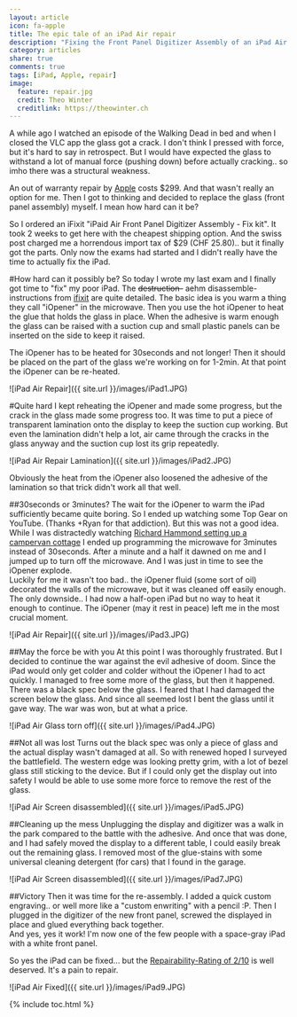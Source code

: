 ```yaml
---
layout: article
icon: fa-apple
title: The epic tale of an iPad Air repair
description: "Fixing the Front Panel Digitizer Assembly of an iPad Air isn't easy. Here's how to do it."
category: articles
share: true
comments: true
tags: [iPad, Apple, repair]
image:
  feature: repair.jpg
  credit: Theo Winter
  creditlink: https://theowinter.ch
---
```


A while ago I watched an episode of the Walking Dead in bed and when I closed the VLC app the glass got a crack. 
I don't think I pressed with force, but it's hard to say in retrospect. But I would have expected the glass to withstand 
a lot of manual force (pushing down) before actually cracking.. so imho there was a structural weakness.
   
An out of warranty repair by [Apple](https://www.apple.com/support/ipad/repair/screen-damage/) costs $299. 
And that wasn't really an option for me. Then I got to thinking and decided to replace the glass (front panel assembly) myself. 
I mean how hard can it be?

So I ordered an iFixit "iPaid Air Front Panel Digitizer Assembly -  Fix kit". It took 2 weeks to get here with the cheapest 
shipping option. And the swiss post charged me a horrendous import tax of $29 (CHF 25.80).. but it finally got the parts. 
Only now the exams had started and I didn't really have the time to actually fix the iPad.

#How hard can it possibly be?
So today I wrote my last exam and I finally got time to "fix" my poor iPad. The <s>destruction-</s> aehm disassemble-instructions from 
[ifixit](https://www.ifixit.com/Guide/iPad+Air+Wi-Fi+Front+Panel+Assembly+Replacement/25038) are quite detailed. The basic idea is 
you warm a thing they call "iOpener" in the microwave. Then you use the hot iOpener to heat the glue that holds the glass in place. 
When the adhesive is warm enough the glass can be raised with a suction cup and small plastic panels can be inserted on the side to keep it raised.

The iOpener has to be heated for 30seconds and not longer! Then it should be placed on the part of the glass we're working on for 1-2min.
At that point the iOpener can be re-heated.

![iPad Air Repair]({{ site.url }}/images/iPad1.JPG) 

#Quite hard
I kept reheating the iOpener and made some progress, but the crack in the glass made some progress too. It was time to 
put a piece of transparent lamination onto the display to keep the suction cup working. But even the lamination didn't 
help a lot, air came through the cracks in the glass anyway and the suction cup lost its grip repeatedly. 

![iPad Air Repair Lamination]({{ site.url }}/images/iPad2.JPG) 

Obviously the heat from the iOpener also loosened the adhesive of the lamination so that trick didn't work all that well.

##30seconds or 3minutes?
The wait for the iOpener to warm the iPad sufficiently became quite boring. So I ended up watching some Top Gear on YouTube. (Thanks +Ryan for that addiction).
But this was not a good idea. While I was distractedly watching [Richard Hammond setting up a campervan cottage](https://www.youtube.com/watch?v=I7g08nwEmyY) I ended up programming
the microwave for 3minutes instead of 30seconds. After a minute and a half it dawned on me and I jumped up to turn off the microwave. And I was just in time to see the 
iOpener explode.  
Luckily for me it wasn't too bad.. the iOpener fluid (some sort of oil) decorated the walls of the microwave, but it was cleaned off easily enough. 
The only downside.. I had now a half-open iPad but no way to heat it enough to continue. The iOpener (may it rest in peace) left me in the most crucial moment.

![iPad Air Repair]({{ site.url }}/images/iPad3.JPG) 

##May the force be with you
At this point I was thoroughly frustrated. But I decided to continue the war against the evil adhesive of doom. Since the iPad would only 
get colder and colder without the iOpener I had to act quickly. I managed to free some more of the glass, but then it happened.  
There was a black spec below the glass. I feared that I had damaged the screen below the glass. And since all seemed lost 
I bent the glass until it gave way. The war was won, but at what a price.

![iPad Air Glass torn off]({{ site.url }}/images/iPad4.JPG) 

##Not all was lost
Turns out the black spec was only a piece of glass and the actual display wasn't damaged at all. So with renewed hoped I 
surveyed the battlefield. The western edge was looking pretty grim, with a lot of bezel glass still sticking to the device. But if 
I could only get the display out into safety I would be able to use some more force to remove the rest of the glass.

![iPad Air Screen disassembled]({{ site.url }}/images/iPad5.JPG) 

##Cleaning up the mess
Unplugging the display and digitizer was a walk in the park compared to the battle with the adhesive. And once that was done, and I had safely 
moved the display to a different table, I could easily break out the remaining glass. I removed most of the glue-stains with some universal cleaning detergent (for cars) 
that I found in the garage. 

![iPad Air Screen disassembled]({{ site.url }}/images/iPad7.JPG) 

##Victory
Then it was time for the re-assembly. I added a quick custom engraving.. or well more like a "custom enwriting" with a pencil :P. 
Then I plugged in the digitizer of the new front panel, screwed the displayed in place and glued everything back together.  
And yes, yes it work! I'm now one of the few people with a space-gray iPad with a white front panel.  

So yes the iPad can be fixed... but the [Repairability-Rating of 2/10](https://www.ifixit.com/Device/iPad_Air_Wi-Fi) is well deserved. It's a pain to repair. 

![iPad Air Fixed]({{ site.url }}/images/iPad9.JPG) 

{% include toc.html %}
